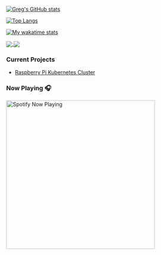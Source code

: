 <!--
**gregnrobinson/gregnrobinson** is a ✨ _special_ ✨ repository because its `README.md` (this file) appears on your GitHub profile.

Here are some ideas to get you started:

- 🔭 I’m currently working on ...
- 🌱 I’m currently learning ...
- 👯 I’m looking to collaborate on ...
- 🤔 I’m looking for help with ...
- 💬 Ask me about ...
- 📫 How to reach me: ...
- 😄 Pronouns: ...
- ⚡ Fun fact: ...
-->

[![Greg's GitHub stats](https://github-readme-stats-9qgfud7uc-gregnrobinson.vercel.app/api?username=gregnrobinson)](https://github.com/gregnrobinson/github-readme-stats)

[![Top Langs](https://github-readme-stats-9qgfud7uc-gregnrobinson.vercel.app/api/top-langs/?username=gregnrobinson&layout=compact)](https://github.com/gregnrobinson/github-readme-stats)

[![My wakatime stats](https://github-readme-stats-9qgfud7uc-gregnrobinson.vercel.app/api/wakatime?username=gregnrobinson)](https://github.com/gregnrobinson/github-readme-stats)

<a href="https://github.com/gregnrobinsno/github-readme-stats">
  <img align="center" src="https://github-readme-stats-9qgfud7uc-gregnrobinson.vercel.app/api?username=gregnrobinson" />
</a>
<a href="https://github.com/gregnrobinsno/github-readme-stats">
  <img align="center" src="https://github-readme-stats-9qgfud7uc-gregnrobinson.vercel.app/api/top-langs/?username=gregnrobinson" />
</a>

### Current Projects
- <a href="https://pisite.gregrobinson.ca">Raspberry Pi Kubernetes Cluster</a>

### Now Playing 🎧

[<img src="https://spotify-now-playing-cyan-seven.vercel.app/api/spotify-playing" alt="Spotify Now Playing" width="400" />](https://open.spotify.com/user/gregnrobinson-ca)

